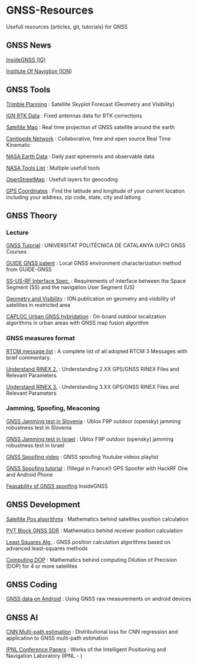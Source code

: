 # GNSS-Resources
Usefull resources (articles, git, tutorials) for GNSS

## GNSS News

[InsideGNSS (IG)](https://insidegnss.com/)

[Institute Of Navigtion (ION)](https://www.ion.org/)

## GNSS Tools

[Trimble Planning](https://www.gnssplanning.com/#/skyplot) : Satellite Skyplot Forecast (Geometry and Visibility)

[IGN RTK Data](https://rgp.ign.fr/DONNEES/diffusion/) : Fixed antennas data for RTK corrections

[Satellite Map](https://satellitemap.space/?constellation=GPS) : Real time projection of GNSS satellite around the earth

[Centipede Network](https://docs.centipede.fr/) : Collaborative, free and open source Real Time Kinematic

[NASA Earth Data](https://cddis.nasa.gov/archive/gnss/data/daily/) : Daily past ephemeris and observable data

[NASA Tools List](https://ssd.jpl.nasa.gov/tools/) : Multiple usefull tools

[OpenStreetMap](https://www.openstreetmap.org/#map=15/43.6011/1.4538&layers=G) : Usefull layers for geocoding

[GPS Coordinates](https://gps-coordinates.org/) : Find the latitude and longitude of your current location including your address, zip code, state, city and latlong

## GNSS Theory

### Lecture

[GNSS Tutorial](https://gage.upc.edu/en/learning-materials/software-tools/glab-tool-suite/glab-tutorials/gnss-tutorials) : UNIVERSITAT POLITÉCNICA DE CATALANYA (UPC) GNSS Courses

[GUIDE GNSS patent](https://patents.google.com/patent/WO2021001489A1/fr?oq=WO2021001489A1) : Local GNSS environment characterization method from GUIDE-GNSS

[SS-US-RF Interface Spec.](https://www.gps.gov/technical/icwg/IS-GPS-200L.pdf) : Requirements of interface between the Space Segment (SS) and the navigation User Segment (US)

[Geometry and Visibility](https://www.ion.org/publications/abstract.cfm?articleID=6048) : ION publication on geometry and visibility of satellites in restricted area

[CAPLOC Urban GNSS hybridation](https://hal.science/hal-01663969/document) : On-board outdoor localization algorithms in urban areas with GNSS map fusion algorithm

### GNSS measures format

[RTCM message list](https://www.use-snip.com/kb/knowledge-base/rtcm-3-message-list/) : A complete list of all adopted RTCM 3 Messages with brief commentary.

[Understand RINEX 2.](http://walter.bislins.ch/bloge/index.asp?page=Understanding+GPS%2FGNSS+RINEX+Files+and+Relevant+Parameters) : Understanding 2.XX GPS/GNSS RINEX Files and Relevant Parameters

[Understand RINEX 3.](https://server.gage.upc.edu/gLAB/HTML/Observation_Rinex_v3.04.html) : Understanding 3.XX GPS/GNSS RINEX Files and Relevant Parameters

### Jamming, Spoofing, Meaconing

[GNSS Jamming test in Slovenia](https://www.ncbi.nlm.nih.gov/pmc/articles/PMC8398818/) : Ublox F9P outdoor (opensky) jamming robustness test in Slovenia

[GNSS Jamming test in Israel](https://www.youtube.com/watch?v=Dj26iCinxCQ) : Ublox F9P outdoor (opensky) jamming robustness test in Israel

[GNSS Spoofing video](https://www.youtube.com/playlist?list=PLLKqXsMeT96wCXglr4ILmBP6oF5a9TDiG) : GNSS spoofing Youtube videos playlist

[GNSS Spoofing tutorial](https://www.youtube.com/watch?v=g-bdK7tRpBI) : (!Illegal in France!) GPS Spoofer with HackRF One and Android Phone

[Feasability of GNSS spoofing](https://insidegnss.com/infeasibility-of-multi-frequency-spoofing/) InsideGNSS


## GNSS Development

[Satellite Pos algorithms](https://ascelibrary.org/doi/pdf/10.1061/9780784411506.ap03) : Mathematics behind satellites position calculation

[PVT Block GNSS SDR](https://gnss-sdr.org/docs/sp-blocks/pvt/) : Mathematics behind receiver position calculation

[Least Squares Alg.](https://theses.hal.science/tel-01871943/document) : GNSS position calculation algorithms based on advanced least-squares methods

[Computing DOP](https://www.inventeksys.com/computing-dilution-of-precision-dop-for-gps/) : Mathematics behind computing Dilution of Precision (DOP) for 4 or more satellites

## GNSS Coding

[GNSS data on Android](https://www.euspa.europa.eu/system/files/reports/gnss_raw_measurement_web_0.pdf) : Using GNSS raw measurements on android devices

## GNSS AI

[CNN Multi-path estimation](https://ar5iv.labs.arxiv.org/html/2206.01473) : Distributional loss for CNN regression and application to GNSS multi-path estimation

[IPNL Conference Papers](https://www.polyu-ipn-lab.com/publications-2) : Works of the Intelligent Positioning and Navigation Laboratory (IPNL - ) 
